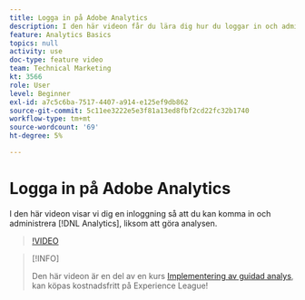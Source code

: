 ```yaml
---
title: Logga in på Adobe Analytics
description: I den här videon får du lära dig hur du loggar in och administrerar Analytics och påbörjar analysen.
feature: Analytics Basics
topics: null
activity: use
doc-type: feature video
team: Technical Marketing
kt: 3566
role: User
level: Beginner
exl-id: a7c5c6ba-7517-4407-a914-e125ef9db862
source-git-commit: 5c11ee3222e5e3f81a13ed8fbf2cd22fc32b1740
workflow-type: tm+mt
source-wordcount: '69'
ht-degree: 5%

---
```


# Logga in på Adobe Analytics

I den här videon visar vi dig en inloggning så att du kan komma in och administrera [!DNL Analytics], liksom att göra analysen.

>[!VIDEO](https://video.tv.adobe.com/v/28771/?quality=12)

>[!INFO]
>
> Den här videon är en del av en kurs [Implementering av guidad analys](https://experienceleague.adobe.com/?recommended=Analytics-D-1-2019.1), kan köpas kostnadsfritt på Experience League!